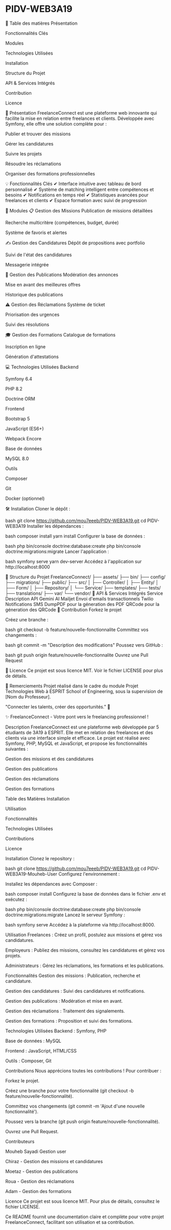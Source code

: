 # PIDV-WEB3A19

📖 Table des matières
Présentation

Fonctionnalités Clés

Modules

Technologies Utilisées

Installation

Structure du Projet

API & Services Intégrés

Contribution

Licence


🚀 Présentation
FreelanceConnect est une plateforme web innovante qui facilite la mise en relation entre freelances et clients. Développée avec Symfony, elle offre une solution complète pour :

Publier et trouver des missions

Gérer les candidatures

Suivre les projets

Résoudre les réclamations

Organiser des formations professionnelles


💡 Fonctionnalités Clés
✔ Interface intuitive avec tableau de bord personnalisé
✔ Système de matching intelligent entre compétences et besoins
✔ Notifications en temps réel
✔ Statistiques avancées pour freelances et clients
✔ Espace formation avec suivi de progression

🧩 Modules
📋 Gestion des Missions
Publication de missions détaillées

Recherche multicritère (compétences, budget, durée)

Système de favoris et alertes

✍️ Gestion des Candidatures
Dépôt de propositions avec portfolio

Suivi de l'état des candidatures

Messagerie intégrée

📢 Gestion des Publications
Modération des annonces

Mise en avant des meilleures offres

Historique des publications

⚠️ Gestion des Réclamations
Système de ticket

Priorisation des urgences

Suivi des résolutions

🎓 Gestion des Formations
Catalogue de formations

Inscription en ligne

Génération d'attestations


💻 Technologies Utilisées
Backend

Symfony 6.4

PHP 8.2

Doctrine ORM

Frontend

Bootstrap 5

JavaScript (ES6+)

Webpack Encore

Base de données

MySQL 8.0

Outils

Composer

Git

Docker (optionnel)

🛠️ Installation
Cloner le dépôt :

bash
git clone https://github.com/mou7eeeb/PIDV-WEB3A19.git
cd PIDV-WEB3A19
Installer les dépendances :

bash
composer install
yarn install
Configurer la base de données :

bash
php bin/console doctrine:database:create
php bin/console doctrine:migrations:migrate
Lancer l'application :

bash
symfony serve
yarn dev-server
Accédez à l'application sur http://localhost:8000

📂 Structure du Projet
FreelanceConnect/
├── assets/
├── bin/
├── config/
├── migrations/
├── public/
├── src/
│   ├── Controller/
│   ├── Entity/
│   ├── Form/
│   ├── Repository/
│   └── Service/
├── templates/
├── tests/
├── translations/
├── var/
└── vendor/
🔌 API & Services Intégrés
Service	Description
API Gemini AI 
Mailjet	Envoi d'emails transactionnels
Twilio	Notifications SMS
DumpPDF pour la géneration des PDF 
QRCode pour la géneration des QRCode
🤝 Contribution
Forkez le projet

Créez une branche :

bash
git checkout -b feature/nouvelle-fonctionnalite
Committez vos changements :

bash
git commit -m "Description des modifications"
Poussez vers GitHub :

bash
git push origin feature/nouvelle-fonctionnalite
Ouvrez une Pull Request

📜 Licence
Ce projet est sous licence MIT. Voir le fichier LICENSE pour plus de détails.

🙏 Remerciements
Projet réalisé dans le cadre du module Projet Technologies Web à ESPRIT School of Engineering, sous la supervision de [Nom du Professeur].

"Connecter les talents, créer des opportunités." 💫

✨ FreelanceConnect - Votre pont vers le freelancing professionnel !




















Description
FreelanceConnect est une plateforme web développée par 5 étudiants de 3A19 à ESPRIT. Elle met en relation des freelances et des clients via une interface simple et efficace. Le projet est réalisé avec Symfony, PHP, MySQL et JavaScript, et propose les fonctionnalités suivantes :

Gestion des missions et des candidatures

Gestion des publications

Gestion des réclamations

Gestion des formations

Table des Matières
Installation

Utilisation

Fonctionnalités

Technologies Utilisées

Contributions

Licence

Installation
Clonez le repository :

bash
git clone https://github.com/mou7eeeb/PIDV-WEB3A19.git
cd PIDV-WEB3A19-Mouheb-User
Configurez l'environnement :

Installez les dépendances avec Composer :

bash
composer install
Configurez la base de données dans le fichier .env et exécutez :

bash
php bin/console doctrine:database:create
php bin/console doctrine:migrations:migrate
Lancez le serveur Symfony :

bash
symfony serve
Accédez à la plateforme via http://localhost:8000.

Utilisation
Freelances : Créez un profil, postulez aux missions et gérez vos candidatures.

Employeurs : Publiez des missions, consultez les candidatures et gérez vos projets.

Administrateurs : Gérez les réclamations, les formations et les publications.

Fonctionnalités
Gestion des missions : Publication, recherche et candidature.

Gestion des candidatures : Suivi des candidatures et notifications.

Gestion des publications : Modération et mise en avant.

Gestion des réclamations : Traitement des signalements.

Gestion des formations : Proposition et suivi des formations.

Technologies Utilisées
Backend : Symfony, PHP

Base de données : MySQL

Frontend : JavaScript, HTML/CSS

Outils : Composer, Git

Contributions
Nous apprécions toutes les contributions ! Pour contribuer :

Forkez le projet.

Créez une branche pour votre fonctionnalité (git checkout -b feature/nouvelle-fonctionnalité).

Committez vos changements (git commit -m 'Ajout d'une nouvelle fonctionnalité').

Poussez vers la branche (git push origin feature/nouvelle-fonctionnalité).

Ouvrez une Pull Request.

Contributeurs

Mouheb Sayadi Gestion user 

Chiraz - Gestion des missions et candidatures

Moetaz - Gestion des publications

Roua - Gestion des réclamations

Adam - Gestion des formations

Licence
Ce projet est sous licence MIT. Pour plus de détails, consultez le fichier LICENSE.

Ce README fournit une documentation claire et complète pour votre projet FreelanceConnect, facilitant son utilisation et sa contribution.

